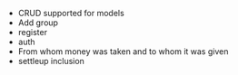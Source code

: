- CRUD supported for models
- Add group
- register
- auth
- From whom money was taken and to whom it was given
- settleup inclusion